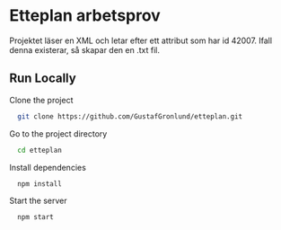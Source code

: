 # Etteplan arbetsprov

Projektet läser en XML och letar efter ett attribut som har id 42007. Ifall denna existerar, så skapar den en .txt fil.

## Run Locally

Clone the project

```bash
  git clone https://github.com/GustafGronlund/etteplan.git
```

Go to the project directory

```bash
  cd etteplan
```

Install dependencies

```bash
  npm install
```

Start the server

```bash
  npm start
```
